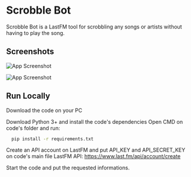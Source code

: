 
# Scrobble Bot

Scrobble Bot is a LastFM tool for scrobbling any songs or artists without having to play the song. 


## Screenshots

![App Screenshot](https://cdn.discordapp.com/attachments/1113994638756417588/1145528798599729193/image.png)

![App Screenshot](https://cdn.discordapp.com/attachments/1113994866330980442/1143612220878626846/image.png)


## Run Locally

Download the code on your PC

Download Python 3+ and install the code's dependencies
Open CMD on code's folder and run:
```bash
  pip install -r requirements.txt
```
Create an API account on LastFM and put API_KEY and API_SECRET_KEY on code's main file
LastFM API: https://www.last.fm/api/account/create

Start the code and put the requested informations.
